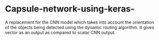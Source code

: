 # Capsule-network-using-keras-
A replacement for the CNN model which takes into account the orientation of the objects being detected using the dynamic routing algorithm. It gives vector as an output as compared to scalar CNN output. 
